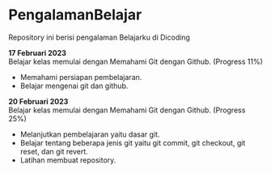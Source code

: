 # PengalamanBelajar
Repository ini berisi pengalaman Belajarku di Dicoding

**17 Februari 2023**  
Belajar kelas memulai dengan Memahami Git dengan Github. (Progress 11%)
  * Memahami persiapan pembelajaran.
  * Belajar mengenai git dan github.

**20 Februari 2023**  
Belajar kelas memulai dengan Memahami Git dengan Github. (Progress 25%)
 * Melanjutkan pembelajaran yaitu dasar git.
 * Belajar tentang beberapa jenis git yaitu git commit, git checkout, git reset, dan git revert.
 * Latihan membuat repository.

